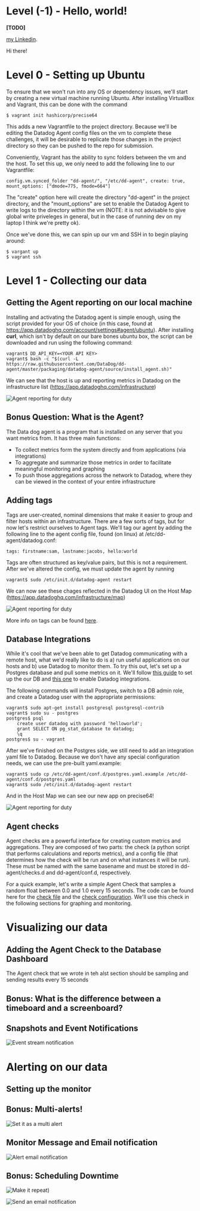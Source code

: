 # Level (-1) - Hello, world!

**[TODO]**

[my Linkedin](https://www.linkedin.com/in/samxjacobs).

Hi there! 

# Level 0 - Setting up Ubuntu

To ensure that we won't run into any OS or dependency issues, we'll start by creating a new virtual machine running Ubuntu. After installing VirtualBox and Vagrant, this can be done with the command

```
$ vagrant init hashicorp/precise64
```

This adds a new Vagrantfile to the project directory. Because we'll be editing the Datadog Agent config files on the vm to complete these challenges, it will be desirable to replicate those changes in the project directory so they can be pushed to the repo for submission.

Conveniently, Vagrant has the ability to sync folders between the vm and the host. To set this up, we only need to add the following line to our Vagrantfile:

```
config.vm.synced_folder "dd-agent/", "/etc/dd-agent", create: true, mount_options: ["dmode=775, fmode=664"]
```

The "create" option here will create the directory "dd-agent" in the project directory, and the "mount_options" are set to enable the Datadog Agent to write logs to the directory within the vm (NOTE: it is not advisable to give global write priveleges in general, but in the case of running dev on my laptop I think we're pretty ok).

Once we've done this, we can spin up our vm and SSH in to begin playing around:

```
$ vargant up
$ vagrant ssh
```

# Level 1 - Collecting our data

## Getting the Agent reporting on our local machine

Installing and activating the Datadog agent is simple enough, using the script provided for your OS of choice (in this case, found at https://app.datadoghq.com/account/settings#agent/ubuntu). After installing **curl**, which isn't by default on our bare bones ubuntu box, the script can be downloaded and run using the following command:

```
vagrant$ DD_API_KEY=<YOUR API KEY>
vagrant$ bash -c "$(curl -L https://raw.githubusercontent.com/DataDog/dd-agent/master/packaging/datadog-agent/source/install_agent.sh)"
```

We can see that the host is up and reporting metrics in Datadog on the infrastructure list (https://app.datadoghq.com/infrastructure)

![Agent reporting for duty](https://github.com/PerplexedSphex/hiring-engineers/blob/support-engineer/screenshots/Agent_up_and_running.png?raw=true)


## Bonus Question: What is the Agent?

The Data dog agent is a program that is installed on any server that you want metrics from. It has three main functions: 

* To collect metrics form the system directly and from applications (via integrations)
* To aggregate and summarize those metrics in order to facilitate meaningful monitoring and graphing
* To push those aggregations across the network to Datadog, where they can be viewed in the context of your entire infrastructure

## Adding tags

Tags are user-created, nominal dimensions that make it easier to group and filter hosts within an infrastructure. There are a few sorts of tags, but for now let's restrict ourselves to Agent tags. We'll tag our agent by adding the following line to the agent config file, found (on linux) at /etc/dd-agent/datadog.conf:

```
tags: firstname:sam, lastname:jacobs, hello:world
```

Tags are often structured as key/value pairs, but this is not a requirement. After we've altered the config, we must update the agent by running

```
vagrant$ sudo /etc/init.d/datadog-agent restart
```

We can now see these chages reflected in the Datadog UI on the Host Map (https://app.datadoghq.com/infrastructure/map)

![Agent reporting for duty](https://github.com/PerplexedSphex/hiring-engineers/blob/support-engineer/screenshots/Tags.png?raw=true)

More info on tags can be found [here](http://docs.datadoghq.com/guides/tagging/).

## Database Integrations

While it's cool that we've been able to get Datadog communicating with a remote host, what we'd really like to do is a) run useful applications on our hosts and b) use Datadog to monitor them. To try this out, let's set up a Postgres database and pull some metrics on it. We'll follow [this guide](http://tecadmin.net/install-postgresql-server-on-ubuntu/) to set up the our DB and [this one](http://docs.datadoghq.com/integrations/postgresql/) to enable Datadog integrations.

The following commands will install Postgres, switch to a DB admin role, and create a Datadog user with the appropriate permissions:

```
vagrant$ sudo apt-get install postgresql postgresql-contrib
vagrant$ sudo su - postgres
postgres$ psql
    create user datadog with password 'helloworld';
    grant SELECT ON pg_stat_database to datadog;
    \q
postgres$ su - vagrant
```

After we've finished on the Postgres side, we still need to add an integration yaml file to Datadog. Because we don't have any special configuration needs, we can use the pre-built yaml.example:

```
vagrant$ sudo cp /etc/dd-agent/conf.d/postgres.yaml.example /etc/dd-agent/conf.d/postgres.yaml
vagrant$ sudo /etc/init.d/datadog-agent restart
```

And in the Host Map we can see our new app on precise64!

![Agent reporting for duty](https://github.com/PerplexedSphex/hiring-engineers/blob/support-engineer/screenshots/Postgres_Activated.png?raw=true)

## Agent checks

Agent checks are a powerful interface for creating custom metrics and aggregations. They are composed of two parts: the check (a python script that performs calculations and reports metrics), and a config file (that determines how the check will be run and on what instances it will be run). These must be named with the same basename and must be stored in dd-agent/checks.d and dd-agent/conf.d, respectively.

For a quick example, let's write a simple Agent Check that samples a random float between 0.0 and 1.0 every 15 seconds. The code can be found here for the [check file](https://github.com/PerplexedSphex/hiring-engineers/blob/support-engineer/dd-agent/checks.d/random.py) and the [check configuration](https://github.com/PerplexedSphex/hiring-engineers/blob/support-engineer/dd-agent/conf.d/random.yaml). We'll use this check in the following sections for graphing and monitoring.

# Visualizing our data

## Adding the Agent Check to the Database Dashboard

The Agent check that we wrote in teh alst section should be sampling and sending results every 15 seconds

## Bonus: What is the difference between a timeboard and a screenboard?

## Snapshots and Event Notifications

![Event stream notification](https://github.com/PerplexedSphex/hiring-engineers/blob/support-engineer/screenshots/snapshots_with_at_notification.png?raw=true)

# Alerting on our data

## Setting up the monitor

## Bonus: Multi-alerts!

![Set it as a multi alert](https://github.com/PerplexedSphex/hiring-engineers/blob/support-engineer/screenshots/multi_alert_setting.png?raw=true)

## Monitor Message and Email notification

![Alert email notification](https://github.com/PerplexedSphex/hiring-engineers/blob/support-engineer/screenshots/aler_triggered.png?raw=true)

## Bonus: Scheduling Downtime

![Make it repeat](https://github.com/PerplexedSphex/hiring-engineers/blob/support-engineer/screenshots/downtime_repeating.png?raw=true))

![Send an email notification](https://github.com/PerplexedSphex/hiring-engineers/blob/support-engineer/screenshots/downtime_notification.png?raw=true)


